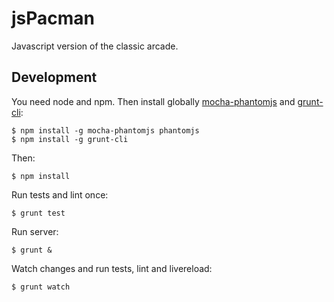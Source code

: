 jsPacman
========

Javascript version of the classic arcade.

Development
-----------

You need node and npm.
Then install globally [mocha-phantomjs](https://github.com/metaskills/mocha-phantomjs) and [grunt-cli](http://gruntjs.com/getting-started):
```
$ npm install -g mocha-phantomjs phantomjs
$ npm install -g grunt-cli
```
Then:
```
$ npm install
```
Run tests and lint once:
```
$ grunt test
```
Run server:
```
$ grunt &
```
Watch changes and run tests, lint and livereload:
```
$ grunt watch
```